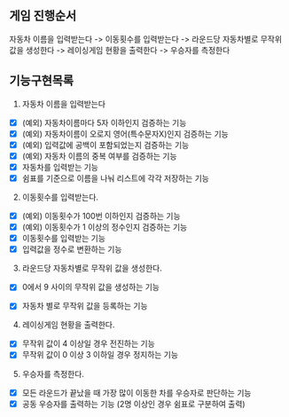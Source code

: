 ## 게임 진행순서
자동차 이름을 입력받는다 -> 이동횟수를 입력받는다 -> 라운드당 자동차별로 무작위 값을 생성한다 
-> 레이싱게임 현황을 출력한다 -> 우승자를 측정한다

## 기능구현목록
1. 자동차 이름을 입력받는다
-[x] (예외) 자동차이름마다 5자 이하인지 검증하는 기능
-[x] (예외) 자동차이름이 오로지 영어(특수문자X)인지 검증하는 기능
-[x] (예외) 입력값에 공백이 포함되었는지 검증하는 기능
-[x] (예외) 자동차 이름의 중복 여부를 검증하는 기능
-[x] 자동차를 입력받는 기능
-[x] 쉼표를 기준으로 이름을 나눠 리스트에 각각 저장하는 기능

2. 이동횟수를 입력받는다.
-[x] (예외) 이동횟수가 100번 이하인지 검증하는 기능
-[x] (예외) 이동횟수가 1 이상의 정수인지 검증하는 기능
-[x] 이동횟수를 입력받는 기능
-[x] 입력값을 정수로 변환하는 기능

3. 라운드당 자동차별로 무작위 값을 생성한다.
-[x] 0에서 9 사이의 무작위 값을 생성하는 기능
-[x] 자동차 별로 무작위 값을 등록하는 기능


4. 레이싱게임 현황을 출력한다.
-[x] 무작위 값이 4 이상일 경우 전진하는 기능
-[x] 무작위 값이 0 이상 3 이하일 경우 정지하는 기능

5. 우승자를 측정한다.
-[x] 모든 라운드가 끝났을 때 가장 많이 이동한 차를 우승자로 판단하는 기능
-[x] 공동 우승자를 출력하는 기능 (2명 이상인 경우 쉼표로 구분하여 출력)
